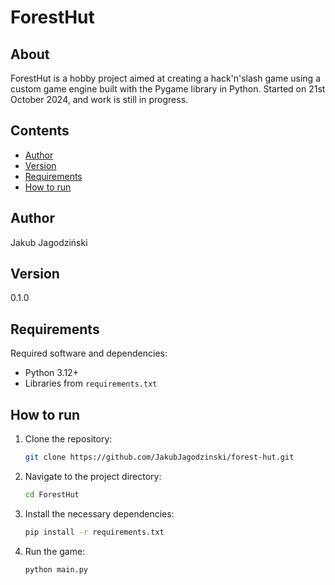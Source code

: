 # ForestHut

## About

ForestHut is a hobby project aimed at creating a hack'n'slash game using a custom game engine built with the Pygame
library in Python.
Started on 21st October 2024, and work is still in progress.

## Contents

- [Author](#author)
- [Version](#version)
- [Requirements](#requirements)
- [How to run](#installation)

## Author

Jakub Jagodziński

## Version

0.1.0

## Requirements

Required software and dependencies:

- Python 3.12+
- Libraries from `requirements.txt`

## How to run

1. Clone the repository:
   ```bash
   git clone https://github.com/JakubJagodzinski/forest-hut.git
   ```
2. Navigate to the project directory:
   ```bash
   cd ForestHut
   ``` 
3. Install the necessary dependencies:
   ```bash
   pip install -r requirements.txt
   ```
4. Run the game:
   ```bash
   python main.py
   ```

